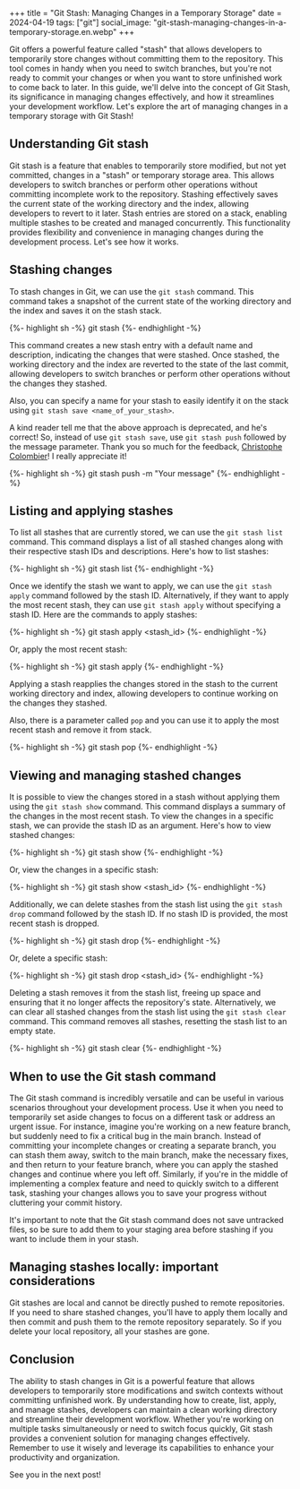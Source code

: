 +++
title = "Git Stash: Managing Changes in a Temporary Storage"
date = 2024-04-19
tags: ["git"]
social_image: "git-stash-managing-changes-in-a-temporary-storage.en.webp"
+++

<p class="intro"><span class="dropcap">G</span>it offers a powerful feature called "stash" that allows developers to temporarily store changes without committing them to the repository. This tool comes in handy when you need to switch branches, but you're not ready to commit your changes or when you want to store unfinished work to come back to later. In this guide, we'll delve into the concept of Git Stash, its significance in managing changes effectively, and how it streamlines your development workflow. Let's explore the art of managing changes in a temporary storage with Git Stash!</p>

## Understanding Git stash
Git stash is a feature that enables to temporarily store modified, but not yet committed, changes in a "stash" or temporary storage area. This allows developers to switch branches or perform other operations without committing incomplete work to the repository. Stashing effectively saves the current state of the working directory and the index, allowing developers to revert to it later. Stash entries are stored on a stack, enabling multiple stashes to be created and managed concurrently. This functionality provides flexibility and convenience in managing changes during the development process. Let's see how it works.

## Stashing changes
To stash changes in Git, we can use the `git stash` command. This command takes a snapshot of the current state of the working directory and the index and saves it on the stash stack.

{%- highlight sh -%}
git stash
{%- endhighlight -%}

This command creates a new stash entry with a default name and description, indicating the changes that were stashed. Once stashed, the working directory and the index are reverted to the state of the last commit, allowing developers to switch branches or perform other operations without the changes they stashed.

Also, you can specify a name for your stash to easily identify it on the stack using `git stash save <name_of_your_stash>`.

A kind reader tell me that the above approach is deprecated, and he's correct! So, instead of use `git stash save`, use `git stash push` followed by the message parameter. Thank you so much for the feedback, [Christophe Colombier][christophe_colombier_profile]! I really appreciate it!

{%- highlight sh -%}
git stash push -m "Your message"
{%- endhighlight -%}

## Listing and applying stashes
To list all stashes that are currently stored, we can use the `git stash list` command. This command displays a list of all stashed changes along with their respective stash IDs and descriptions. Here's how to list stashes:

{%- highlight sh -%}
git stash list
{%- endhighlight -%}

Once we identify the stash we want to apply, we can use the `git stash apply` command followed by the stash ID. Alternatively, if they want to apply the most recent stash, they can use `git stash apply` without specifying a stash ID. Here are the commands to apply stashes:

{%- highlight sh -%}
git stash apply <stash_id>
{%- endhighlight -%}

Or, apply the most recent stash:

{%- highlight sh -%}
git stash apply
{%- endhighlight -%}

Applying a stash reapplies the changes stored in the stash to the current working directory and index, allowing developers to continue working on the changes they stashed.

Also, there is a parameter called `pop` and you can use it to apply the most recent stash and remove it from stack.

{%- highlight sh -%}
git stash pop
{%- endhighlight -%}

## Viewing and managing stashed changes
It is possible to view the changes stored in a stash without applying them using the `git stash show` command. This command displays a summary of the changes in the most recent stash. To view the changes in a specific stash, we can provide the stash ID as an argument. Here's how to view stashed changes:

{%- highlight sh -%}
git stash show
{%- endhighlight -%}

Or, view the changes in a specific stash:

{%- highlight sh -%}
git stash show <stash_id>
{%- endhighlight -%}

Additionally, we can delete stashes from the stash list using the `git stash drop` command followed by the stash ID. If no stash ID is provided, the most recent stash is dropped.

{%- highlight sh -%}
git stash drop
{%- endhighlight -%}

Or, delete a specific stash:

{%- highlight sh -%}
git stash drop <stash_id>
{%- endhighlight -%}

Deleting a stash removes it from the stash list, freeing up space and ensuring that it no longer affects the repository's state. Alternatively, we can clear all stashed changes from the stash list using the `git stash clear` command. This command removes all stashes, resetting the stash list to an empty state.

{%- highlight sh -%}
git stash clear
{%- endhighlight -%}

## When to use the Git stash command
The Git stash command is incredibly versatile and can be useful in various scenarios throughout your development process. Use it when you need to temporarily set aside changes to focus on a different task or address an urgent issue. For instance, imagine you're working on a new feature branch, but suddenly need to fix a critical bug in the main branch. Instead of committing your incomplete changes or creating a separate branch, you can stash them away, switch to the main branch, make the necessary fixes, and then return to your feature branch, where you can apply the stashed changes and continue where you left off. Similarly, if you're in the middle of implementing a complex feature and need to quickly switch to a different task, stashing your changes allows you to save your progress without cluttering your commit history. 

It's important to note that the Git stash command does not save untracked files, so be sure to add them to your staging area before stashing if you want to include them in your stash.

## Managing stashes locally: important considerations
Git stashes are local and cannot be directly pushed to remote repositories. If you need to share stashed changes, you'll have to apply them locally and then commit and push them to the remote repository separately. So if you delete your local repository, all your stashes are gone.

## Conclusion
The ability to stash changes in Git is a powerful feature that allows developers to temporarily store modifications and switch contexts without committing unfinished work. By understanding how to create, list, apply, and manage stashes, developers can maintain a clean working directory and streamline their development workflow. Whether you're working on multiple tasks simultaneously or need to switch focus quickly, Git stash provides a convenient solution for managing changes effectively. Remember to use it wisely and leverage its capabilities to enhance your productivity and organization.

See you in the next post!

[christophe_colombier_profile]: https://dev.to/ccoveille